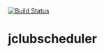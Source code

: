 [![Build Status](https://travis-ci.org/lukemassa/jclubscheduler.svg?branch=master)](https://travis-ci.com/lukemassa/jclubscheduler)

# jclubscheduler
